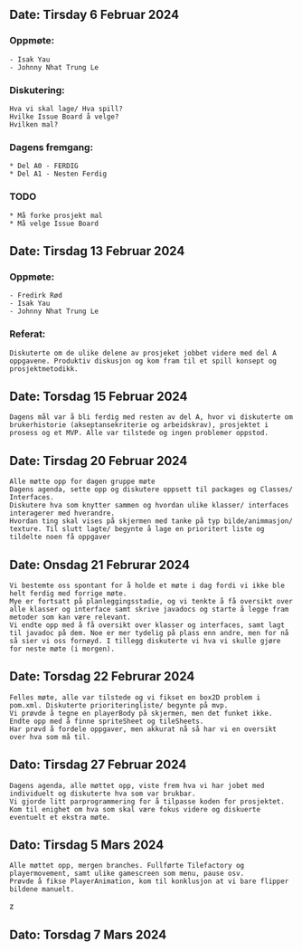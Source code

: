 ## Date: Tirsday 6 Februar 2024
### Oppmøte:
    - Isak Yau
    - Johnny Nhat Trung Le
### Diskutering:
    Hva vi skal lage/ Hva spill?
    Hvilke Issue Board å velge?
    Hvilken mal?
### Dagens fremgang:
    * Del A0 - FERDIG
    * Del A1 - Nesten Ferdig
### TODO
    * Må forke prosjekt mal
    * Må velge Issue Board

## Date: Tirsdag 13 Februar 2024
### Oppmøte:
    - Fredirk Rød
    - Isak Yau
    - Johnny Nhat Trung Le
### Referat:
    Diskuterte om de ulike delene av prosjeket jobbet videre med del A oppgavene. Produktiv diskusjon og kom fram til et spill konsept og prosjektmetodikk.
    
## Date: Torsdag 15 Februar 2024
    Dagens mål var å bli ferdig med resten av del A, hvor vi diskuterte om brukerhistorie (akseptansekriterie og arbeidskrav), prosjektet i prosess og et MVP. Alle var tilstede og ingen problemer oppstod. 

## Date: Tirsdag 20 Februar 2024
	Alle møtte opp for dagen gruppe møte
	Dagens agenda, sette opp og diskutere oppsett til packages og Classes/ Interfaces. 
    Diskutere hva som knytter sammen og hvordan ulike klasser/ interfaces interagerer med hverandre. 
    Hvordan ting skal vises på skjermen med tanke på typ bilde/animmasjon/ texture. Til slutt lagte/ begynte å lage en prioritert liste og tildelte noen få oppgaver

## Date: Onsdag 21 Februrar 2024
    Vi bestemte oss spontant for å holde et møte i dag fordi vi ikke ble helt ferdig med forrige møte.
    Mye er fortsatt på planleggingsstadie, og vi tenkte å få oversikt over alle klasser og interface samt skrive javadocs og starte å legge fram metoder som kan være relevant.
    Vi endte opp med å få oversikt over klasser og interfaces, samt lagt til javadoc på dem. Noe er mer tydelig på plass enn andre, men for nå så sier vi oss fornøyd. I tillegg diskuterte vi hva vi skulle gjøre for neste møte (i morgen).

## Date: Torsdag 22 Februrar 2024
    Felles møte, alle var tilstede og vi fikset en box2D problem i pom.xml. Diskuterte prioriteringliste/ begynte på mvp.
    Vi prøvde å tegne en playerBody på skjermen, men det funket ikke. Endte opp med å finne spriteSheet og tileSheets.
    Har prøvd å fordele oppgaver, men akkurat nå så har vi en oversikt over hva som må til.

## Dato: Tirsdag 27 Februar 2024
    Dagens agenda, alle møttet opp, viste frem hva vi har jobet med individuelt og diskuterte hva som var brukbar.
    Vi gjorde litt parprogrammering for å tilpasse koden for prosjektet. Kom til enighet om hva som skal være fokus videre og diskuerte eventuelt et ekstra møte.

## Dato: Tirsdag 5 Mars 2024
    Alle møttet opp, mergen branches. Fullførte Tilefactory og playermovement, samt ulike gamescreen som menu, pause osv.
    Prøvde å fikse PlayerAnimation, kom til konklusjon at vi bare flipper bildene manuelt.
z
## Dato: Torsdag 7 Mars 2024
